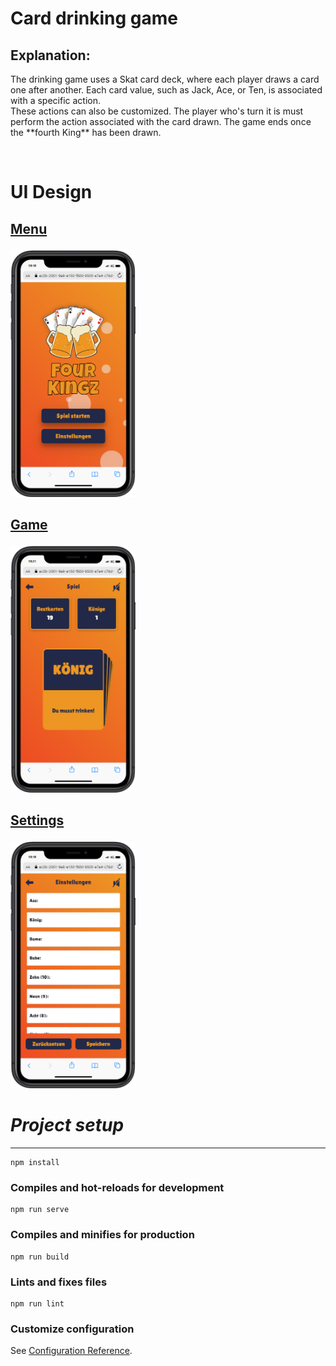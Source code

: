 # Card drinking game
## Explanation:

<p>The drinking game uses a Skat card deck, where each player draws a card one after another. Each card value, such as Jack, Ace, or Ten, is associated with a specific action. <br>These actions can also be customized. The player who's turn it is must perform the action associated with the card drawn. The game ends once the **fourth King** has been drawn.</p>
&nbsp;

# UI Design

## <p><ins>Menu</ins></p>

<p>
    <img width="200" src="src/assets/home.png">
</p>

## <p><ins>Game</ins></p>
<p>
    <img src="src/assets/game.png" width="200"  />
</p>

## <p><ins>Settings</ins></p>
<p >
    <img width="200" src="src/assets/settings.png">
</p>

# *Project setup*
---
```
npm install
```

### Compiles and hot-reloads for development
```
npm run serve
```

### Compiles and minifies for production
```
npm run build
```

### Lints and fixes files
```
npm run lint
```

### Customize configuration
See [Configuration Reference](https://cli.vuejs.org/config/).
